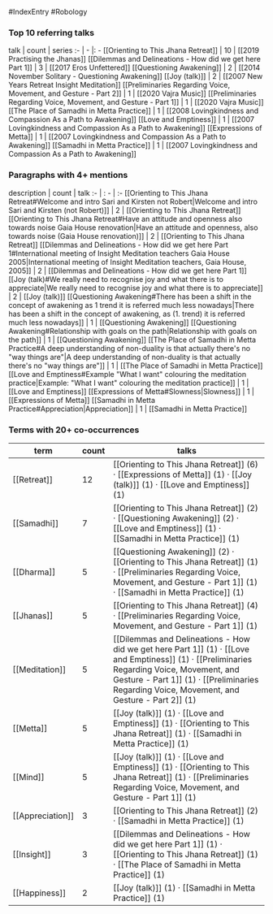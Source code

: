 #IndexEntry #Robology

### Top 10 referring talks
talk | count | series
:- | - |: -
[[Orienting to This Jhana Retreat]] | 10 | [[2019 Practising the Jhanas]]
[[Dilemmas and Delineations - How did we get here Part 1]] | 3 | [[2017 Eros Unfettered]]
[[Questioning Awakening]] | 2 | [[2014 November Solitary - Questioning Awakening]]
[[Joy (talk)]] | 2 | [[2007 New Years Retreat Insight Meditation]]
[[Preliminaries Regarding Voice, Movement, and Gesture - Part 2]] | 1 | [[2020 Vajra Music]]
[[Preliminaries Regarding Voice, Movement, and Gesture - Part 1]] | 1 | [[2020 Vajra Music]]
[[The Place of Samadhi in Metta Practice]] | 1 | [[2008 Lovingkindness and Compassion As a Path to Awakening]]
[[Love and Emptiness]] | 1 | [[2007 Lovingkindness and Compassion As a Path to Awakening]]
[[Expressions of Metta]] | 1 | [[2007 Lovingkindness and Compassion As a Path to Awakening]]
[[Samadhi in Metta Practice]] | 1 | [[2007 Lovingkindness and Compassion As a Path to Awakening]]

### Paragraphs with 4+ mentions
description | count | talk
:- | : - | :-
[[Orienting to This Jhana Retreat#Welcome and intro Sari and Kirsten not Robert\|Welcome and intro Sari and Kirsten (not Robert)]] | 2 | [[Orienting to This Jhana Retreat]]
[[Orienting to This Jhana Retreat#Have an attitude and openness also towards noise Gaia House renovation\|Have an attitude and openness, also towards noise (Gaia House renovation)]] | 2 | [[Orienting to This Jhana Retreat]]
[[Dilemmas and Delineations - How did we get here Part 1#International meeting of Insight Meditation teachers Gaia House 2005\|International meeting of Insight Meditation teachers, Gaia House, 2005]] | 2 | [[Dilemmas and Delineations - How did we get here Part 1]]
[[Joy (talk)#We really need to recognise joy and what there is to appreciate\|We really need to recognise joy and what there is to appreciate]] | 2 | [[Joy (talk)]]
[[Questioning Awakening#There has been a shift in the concept of awakening as 1 trend it is referred much less nowadays\|There has been a shift in the concept of awakening, as (1. trend) it is referred much less nowadays]] | 1 | [[Questioning Awakening]]
[[Questioning Awakening#Relationship with goals on the path\|Relationship with goals on the path]] | 1 | [[Questioning Awakening]]
[[The Place of Samadhi in Metta Practice#A deep understanding of non-duality is that actually there's no "way things are"\|A deep understanding of non-duality is that actually there's no "way things are"]] | 1 | [[The Place of Samadhi in Metta Practice]]
[[Love and Emptiness#Example "What I want" colouring the meditation practice\|Example: "What I want" colouring the meditation practice]] | 1 | [[Love and Emptiness]]
[[Expressions of Metta#Slowness\|Slowness]] | 1 | [[Expressions of Metta]]
[[Samadhi in Metta Practice#Appreciation\|Appreciation]] | 1 | [[Samadhi in Metta Practice]]

### Terms with 20+ co-occurrences
term | count | talks
-|-|-
[[Retreat]] | 12 | <span class="counts">[[Orienting to This Jhana Retreat]] (6) · [[Expressions of Metta]] (1) · [[Joy (talk)]] (1) · [[Love and Emptiness]] (1)</span> 
[[Samadhi]] | 7 | <span class="counts">[[Orienting to This Jhana Retreat]] (2) · [[Questioning Awakening]] (2) · [[Love and Emptiness]] (1) · [[Samadhi in Metta Practice]] (1)</span> 
[[Dharma]] | 5 | <span class="counts">[[Questioning Awakening]] (2) · [[Orienting to This Jhana Retreat]] (1) · [[Preliminaries Regarding Voice, Movement, and Gesture - Part 1]] (1) · [[Samadhi in Metta Practice]] (1)</span> 
[[Jhanas]] | 5 | <span class="counts">[[Orienting to This Jhana Retreat]] (4) · [[Preliminaries Regarding Voice, Movement, and Gesture - Part 1]] (1)</span> 
[[Meditation]] | 5 | <span class="counts">[[Dilemmas and Delineations - How did we get here Part 1]] (1) · [[Love and Emptiness]] (1) · [[Preliminaries Regarding Voice, Movement, and Gesture - Part 1]] (1) · [[Preliminaries Regarding Voice, Movement, and Gesture - Part 2]] (1)</span> 
[[Metta]] | 5 | <span class="counts">[[Joy (talk)]] (1) · [[Love and Emptiness]] (1) · [[Orienting to This Jhana Retreat]] (1) · [[Samadhi in Metta Practice]] (1)</span> 
[[Mind]] | 5 | <span class="counts">[[Joy (talk)]] (1) · [[Love and Emptiness]] (1) · [[Orienting to This Jhana Retreat]] (1) · [[Preliminaries Regarding Voice, Movement, and Gesture - Part 1]] (1)</span> 
[[Appreciation]] | 3 | <span class="counts">[[Orienting to This Jhana Retreat]] (2) · [[Samadhi in Metta Practice]] (1)</span> 
[[Insight]] | 3 | <span class="counts">[[Dilemmas and Delineations - How did we get here Part 1]] (1) · [[Orienting to This Jhana Retreat]] (1) · [[The Place of Samadhi in Metta Practice]] (1)</span> 
[[Happiness]] | 2 | <span class="counts">[[Joy (talk)]] (1) · [[Samadhi in Metta Practice]] (1)</span> 

